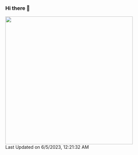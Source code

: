 ### Hi there 👋

<!--START_SECTION:lapras-card-->
<a href="https://lapras.com/public/yug1224" target="_blank" rel="noopener noreferrer"><img src="https://lapras-card-generator.vercel.app/api/svg?e=3.74&b=3.75&i=3.76&b1=%23020E27&b2=%230E5593&i1=%23030E21&i2=%231688BF&l=ja" width="400" ></a>  
Last Updated on 6/5/2023, 12:21:32 AM
<!--END_SECTION:lapras-card-->

<!--
**YuG1224/YuG1224** is a ✨ _special_ ✨ repository because its `README.md` (this file) appears on your GitHub profile.

Here are some ideas to get you started:

- 🔭 I’m currently working on ...
- 🌱 I’m currently learning ...
- 👯 I’m looking to collaborate on ...
- 🤔 I’m looking for help with ...
- 💬 Ask me about ...
- 📫 How to reach me: ...
- 😄 Pronouns: ...
- ⚡ Fun fact: ...
-->

